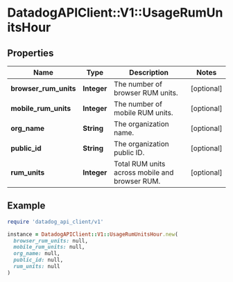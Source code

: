 # DatadogAPIClient::V1::UsageRumUnitsHour

## Properties

| Name                  | Type        | Description                                    | Notes      |
| --------------------- | ----------- | ---------------------------------------------- | ---------- |
| **browser_rum_units** | **Integer** | The number of browser RUM units.               | [optional] |
| **mobile_rum_units**  | **Integer** | The number of mobile RUM units.                | [optional] |
| **org_name**          | **String**  | The organization name.                         | [optional] |
| **public_id**         | **String**  | The organization public ID.                    | [optional] |
| **rum_units**         | **Integer** | Total RUM units across mobile and browser RUM. | [optional] |

## Example

```ruby
require 'datadog_api_client/v1'

instance = DatadogAPIClient::V1::UsageRumUnitsHour.new(
  browser_rum_units: null,
  mobile_rum_units: null,
  org_name: null,
  public_id: null,
  rum_units: null
)
```

